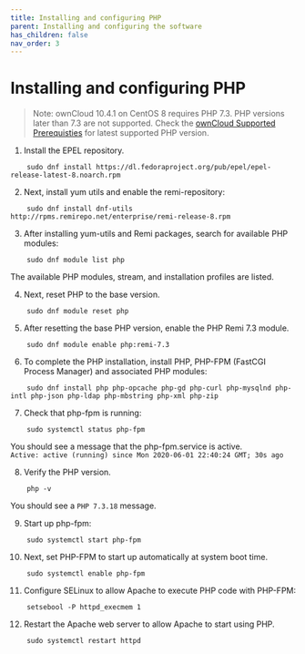 ```yaml
---
title: Installing and configuring PHP
parent: Installing and configuring the software
has_children: false
nav_order: 3
---
```


# Installing and configuring PHP

> Note: ownCloud 10.4.1 on CentOS 8 requires PHP 7.3. PHP versions later than 7.3 are not supported. Check the [ownCloud Supported Prerequisties](https://doc.ownCloud.com/server/10.2/admin_manual/installation/system_requirements.html) for latest supported PHP version. 

1. Install the EPEL repository.
```shell
	sudo dnf install https://dl.fedoraproject.org/pub/epel/epel-release-latest-8.noarch.rpm
```

2. Next, install yum utils and enable the remi-repository:
```shell
	sudo dnf install dnf-utils http://rpms.remirepo.net/enterprise/remi-release-8.rpm
```

3. After installing yum-utils and Remi packages, search for available PHP modules:
```shell
	sudo dnf module list php
```
The available PHP modules, stream, and installation profiles are listed. 

4. Next, reset PHP to the base version.
```shell
	sudo dnf module reset php
```

5. After resetting the base PHP version, enable the PHP Remi 7.3 module. 
```shell	
	sudo dnf module enable php:remi-7.3
```

6. To complete the PHP installation, install PHP, PHP-FPM (FastCGI Process Manager) and associated PHP modules: 
```shell
	sudo dnf install php php-opcache php-gd php-curl php-mysqlnd php-intl php-json php-ldap php-mbstring php-xml php-zip
```

7. Check that php-fpm is running:
```shell
	sudo systemctl status php-fpm
```
You should see a message that the php-fpm.service is active.  
`Active: active (running) since Mon 2020-06-01 22:40:24 GMT; 30s ago`

8. Verify the PHP version.
```shell
	php -v 
```
You should see a `PHP 7.3.18` message. 

9. Start up php-fpm:
```shell
	sudo systemctl start php-fpm
```

10. Next, set PHP-FPM to start up automatically at system boot time.
```shell
	sudo systemctl enable php-fpm
```

11. Configure SELinux to allow Apache to execute PHP code with PHP-FPM:
```shell	
	setsebool -P httpd_execmem 1
```

12. Restart the Apache web server to allow Apache to start using PHP.
```shell	
	sudo systemctl restart httpd
```